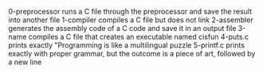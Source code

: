 0-preprocessor runs a C file through the preprocessor and save the result into another file
1-compiler compiles a C file but does not link
2-assembler generates the assembly code of a C code and save it in an output file
3-name compiles a C file that creates an executable named cisfun
4-puts.c prints exactly "Programming is like a multilingual puzzle
5-printf.c prints exactly with proper grammar, but the outcome is a piece of art, followed by a new line
